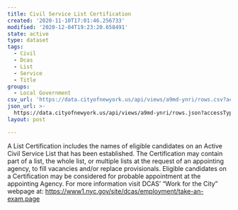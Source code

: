 ```yaml
---
title: Civil Service List Certification
created: '2020-11-10T17:01:46.256733'
modified: '2020-12-04T19:23:20.658491'
state: active
type: dataset
tags:
  - Civil
  - Dcas
  - List
  - Service
  - Title
groups:
  - Local Government
csv_url: 'https://data.cityofnewyork.us/api/views/a9md-ynri/rows.csv?accessType=DOWNLOAD'
json_url: >-
  https://data.cityofnewyork.us/api/views/a9md-ynri/rows.json?accessType=DOWNLOAD
layout: post

---
```

A List Certification includes the names of eligible candidates on an Active Civil Service List that has been established.  The Certification may contain part of a list, the whole list, or multiple lists at the request of an appointing agency, to fill vacancies and/or replace provisionals.  Eligible candidates on a Certification may be considered for probable appointment at the appointing Agency.  For more information visit DCAS’ “Work for the City” webpage at: https://www1.nyc.gov/site/dcas/employment/take-an-exam.page

